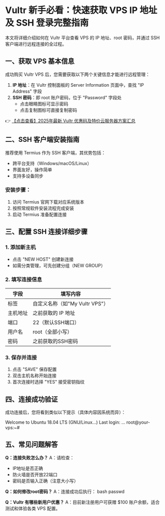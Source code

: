 # Vultr 新手必看：快速获取 VPS IP 地址及 SSH 登录完整指南

本文将详细介绍如何在 Vultr 平台查看 VPS 的 IP 地址、root 密码，并通过 SSH 客户端进行远程连接的全过程。

## 一、获取 VPS 基本信息

成功购买 Vultr VPS 后，您需要获取以下两个关键信息才能进行远程管理：

1. **IP 地址**：在 Vultr 控制面板的 Server Information 页面中，查找 "IP Address" 字段
2. **SSH 密码**：即 root 账户密码，位于 "Password" 字段处
   - 点击眼睛图标可显示密码
   - 点击复制图标可直接复制密码

👉 [【点击查看】2025年最新 Vultr 优惠码及特价云服务器方案汇总](https://bit.ly/VuLtr)

## 二、SSH 客户端安装指南

推荐使用 Termius 作为 SSH 客户端，其优势包括：
- 跨平台支持（Windows/macOS/Linux）
- 界面友好，操作简单
- 支持多设备同步

### 安装步骤：
1. 访问 Termius 官网下载对应系统版本
2. 按照常规软件安装流程完成安装
3. 启动 Termius 准备配置连接

## 三、配置 SSH 连接详细步骤

### 1. 添加新主机
- 点击 "NEW HOST" 创建新连接
- 如需分类管理，可先创建分组（NEW GROUP）

### 2. 填写连接信息
| 字段 | 填写内容 |
|------|----------|
| 标签 | 自定义名称（如"My Vultr VPS"） |
| 主机地址 | 之前获取的 IP 地址 |
| 端口 | 22（默认SSH端口） |
| 用户名 | root（全部小写） |
| 密码 | 之前获取的SSH密码 |

### 3. 保存并连接
1. 点击 "SAVE" 保存配置
2. 双击主机名称开始连接
3. 首次连接时选择 "YES" 接受密钥指纹

## 四、连接成功验证

成功连接后，您将看到类似以下提示（具体内容因系统而异）：

Welcome to Ubuntu 18.04 LTS (GNU/Linux...)
Last login: ...
root@your-vps:~#

## 五、常见问题解答

**Q：连接失败怎么办？**
A：请检查：
- IP地址是否正确
- 防火墙是否开放22端口
- 密码是否输入正确（注意大小写）

**Q：如何修改root密码？**
A：连接成功后执行：
bash
passwd

**Q：Vultr 有哪些新用户优惠？**
A：目前新注册用户可获赠 $100 账户余额，适合测试和体验各类 VPS 配置。